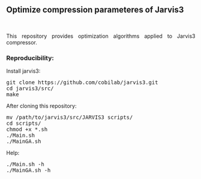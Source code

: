 
## <b>Optimize compression parameteres of Jarvis3</b> ##

<br>

<p align="justify">This repository provides optimization algorithms applied to Jarvis3 compressor.</p>

### Reproducibility: ###

Install jarvis3:
<pre>
git clone https://github.com/cobilab/jarvis3.git
cd jarvis3/src/
make
</pre>

After cloning this repository:
<pre>
mv /path/to/jarvis3/src/JARVIS3 scripts/
cd scripts/
chmod +x *.sh
./Main.sh
./MainGA.sh
</pre>

Help: 
<pre>
./Main.sh -h
./MainGA.sh -h
</pre>
